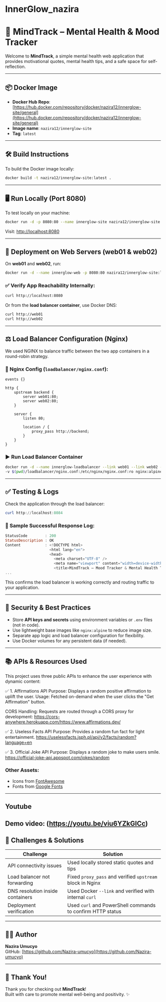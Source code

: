 # InnerGlow_nazira

# 🧠 MindTrack – Mental Health & Mood Tracker

Welcome to **MindTrack**, a simple mental health web application that provides motivational quotes, mental health tips, and a safe space for self-reflection.

---

## 📦 Docker Image

- **Docker Hub Repo**: [https://hub.docker.com/repository/docker/nazira12/innerglow-site/general](https://hub.docker.com/repository/docker/nazira12/innerglow-site/general)
- **Image name**: `nazira12/innerglow-site`
- **Tag**: `latest`

---

## 🛠️ Build Instructions

To build the Docker image locally:

```bash
docker build -t nazira12/innerglow-site:latest .
```

---

## 🖥️ Run Locally (Port 8080)

To test locally on your machine:

```bash
docker run -d -p 8080:80 --name innerglow-site nazira12/innerglow-site:latest
```

Visit: [http://localhost:8080](http://localhost:8080)

---

## 🚀 Deployment on Web Servers (web01 & web02)

On **web01** and **web02**, run:

```bash
docker run -d --name innerglow-web -p 8080:80 nazira12/innerglow-site:latest
```

### ✅ Verify App Reachability Internally:

```bash
curl http://localhost:8080
```

Or from the **load balancer container**, use Docker DNS:

```bash
curl http://web01
curl http://web02
```

---

## ⚖️ Load Balancer Configuration (Nginx)

We used NGINX to balance traffic between the two app containers in a round-robin strategy.

### 🔧 Nginx Config (`loadbalancer/nginx.conf`):

```nginx
events {}

http {
    upstream backend {
        server web01:80;
        server web02:80;
    }

    server {
        listen 80;

        location / {
            proxy_pass http://backend;
        }
    }
}
```

### ▶️ Run Load Balancer Container

```bash
docker run -d --name innerglow-loadbalancer --link web01 --link web02 -p 8084:80 \
-v $(pwd)/loadbalancer/nginx.conf:/etc/nginx/nginx.conf:ro nginx:alpine
```

---

## ✅ Testing & Logs

Check the application through the load balancer:

```powershell
curl http://localhost:8084
```

### 🧾 Sample Successful Response Log:

```powershell
StatusCode        : 200
StatusDescription : OK
Content           : <!DOCTYPE html>
                    <html lang="en">
                    <head>
                      <meta charset="UTF-8" />
                      <meta name="viewport" content="width=device-width, initial-scale=1.0"/>
                      <title>MindTrack – Mood Tracker & Mental Health Tips</title>
...
```

This confirms the load balancer is working correctly and routing traffic to your application.

---

## 🔐 Security & Best Practices

- Store **API keys and secrets** using environment variables or `.env` files (not in code).
- Use lightweight base images like `nginx:alpine` to reduce image size.
- Separate app logic and load balancer configuration for flexibility.
- Use Docker volumes for any persistent data (if needed).

---

## 📚 APIs & Resources Used

This project uses three public APIs to enhance the user experience with dynamic content:

✅ 1. Affirmations API
Purpose: Displays a random positive affirmation to uplift the user.
Usage: Fetched on-demand when the user clicks the "Get Affirmation" button.

CORS Handling: Requests are routed through a CORS proxy for development:
https://cors-anywhere.herokuapp.com/https://www.affirmations.dev/

✅ 2. Useless Facts API
Purpose: Provides a random fun fact for light entertainment.
https://uselessfacts.jsph.pl/api/v2/facts/random?language=en

✅ 3. Official Joke API
Purpose: Displays a random joke to make users smile.
https://official-joke-api.appspot.com/jokes/random


### Other Assets:

- Icons from [FontAwesome](https://fontawesome.com)
- Fonts from [Google Fonts](https://fonts.google.com)

---

##  Youtube
 Demo video:
    (https://youtu.be/viu6YZkGICc)
---
## 🧩 Challenges & Solutions

| Challenge                         | Solution                                                   |
|----------------------------------|-------------------------------------------------------------|
| API connectivity issues          | Used locally stored static quotes and tips                 |
| Load balancer not forwarding     | Fixed `proxy_pass` and verified `upstream` block in Nginx  |
| DNS resolution inside containers | Used Docker `--link` and verified with internal `curl`     |
| Deployment verification          | Used `curl` and PowerShell commands to confirm HTTP status |

---

## 👩‍💻 Author

**Nazira Umucyo**  
GitHub: [https://github.com/Nazira-umucyo](https://github.com/Nazira-umucyo)

---



## 💙 Thank You!

Thank you for checking out **MindTrack**!  
Built with care to promote mental well-being and positivity. ✨
